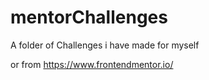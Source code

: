 # mentorChallenges
A folder of Challenges i have made for myself

or from https://www.frontendmentor.io/
